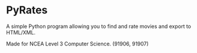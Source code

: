 # PyRates
A simple Python program allowing you to find and rate movies and export to HTML/XML.

Made for NCEA Level 3 Computer Science. (91906, 91907)
